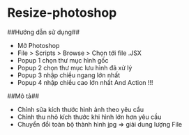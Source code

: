 # Resize-photoshop

##Hướng dẫn sử dụng##

- Mở Photoshop
- File > Scripts > Browse > Chọn tới file .JSX
- Popup 1 chọn thư mục hình gốc
- Popup 2 chọn thư mục lưu hình đã xử lý
- Popup 3 nhập chiều ngang lớn nhất
- Popup 4 nhập chiều cao lớn nhất
And Action !!!

##Mô tả##
- Chỉnh sửa kích thước hình ảnh theo yêu cầu
- Chỉnh thu nhỏ kích thước khi hình lớn hơn yêu cầu
- Chuyển đổi toàn bộ thành hình jpg => giải dung lượng File
